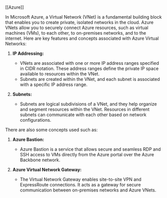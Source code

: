 [[Azure]]

In Microsoft Azure, a Virtual Network (VNet) is a fundamental building block that enables you to create private, isolated networks in the cloud. Azure VNets allow you to securely connect Azure resources, such as virtual machines (VMs), to each other, to on-premises networks, and to the internet. Here are key features and concepts associated with Azure Virtual Networks:

1. **IP Addressing:**
    
    - VNets are associated with one or more IP address ranges specified in CIDR notation. These address ranges define the private IP space available to resources within the VNet.
    - Subnets are created within the VNet, and each subnet is associated with a specific IP address range.
2. **Subnets:**
    
    - Subnets are logical subdivisions of a VNet, and they help organize and segment resources within the VNet. Resources in different subnets can communicate with each other based on network configurations.

There are also some concepts used such as:

1. **Azure Bastion:**
    
    - Azure Bastion is a service that allows secure and seamless RDP and SSH access to VMs directly from the Azure portal over the Azure Backbone network.
2. **Azure Virtual Network Gateway:**
    
    - The Virtual Network Gateway enables site-to-site VPN and ExpressRoute connections. It acts as a gateway for secure communication between on-premises networks and Azure VNets.